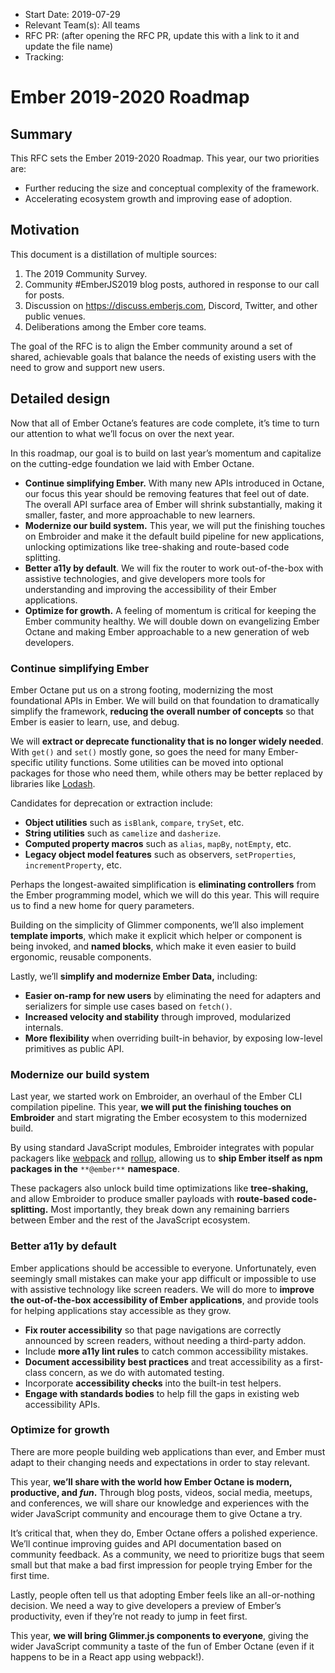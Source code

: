 - Start Date: 2019-07-29
- Relevant Team(s): All teams
- RFC PR: (after opening the RFC PR, update this with a link to it and update the file name)
- Tracking: 

# Ember 2019-2020 Roadmap

## Summary

This RFC sets the Ember 2019-2020 Roadmap. This year, our two priorities are:

- Further reducing the size and conceptual complexity of the framework.
- Accelerating ecosystem growth and improving ease of adoption.

## Motivation

This document is a distillation of multiple sources:

1. The 2019 Community Survey.
2. Community #EmberJS2019 blog posts, authored in response to our call for posts.
3. Discussion on https://discuss.emberjs.com, Discord, Twitter, and other public venues.
4. Deliberations among the Ember core teams.

The goal of the RFC is to align the Ember community around a set of shared, achievable goals that balance the needs of existing users with the need to grow and support new users.

## Detailed design

Now that all of Ember Octane’s features are code complete, it’s time to turn our attention to what we’ll focus on over the next year.

In this roadmap, our goal is to build on last year’s momentum and capitalize on the cutting-edge foundation we laid with Ember Octane.

- **Continue simplifying Ember.** With many new APIs introduced in Octane, our focus this year should be removing features that feel out of date. The overall API surface area of Ember will shrink substantially, making it smaller, faster, and more approachable to new learners.
- **Modernize our build system.** This year, we will put the finishing touches on Embroider and make it the default build pipeline for new applications, unlocking optimizations like tree-shaking and route-based code splitting.
- **Better a11y by default**. We will fix the router to work out-of-the-box with assistive technologies, and give developers more tools for understanding and improving the accessibility of their Ember applications.
- **Optimize for growth.** A feeling of momentum is critical for keeping the Ember community healthy. We will double down on evangelizing Ember Octane and making Ember approachable to a new generation of web developers.

### Continue simplifying Ember

Ember Octane put us on a strong footing, modernizing the most foundational APIs in Ember. We will build on that foundation to dramatically simplify the framework, **reducing the overall number of concepts** so that Ember is easier to learn, use, and debug.

We will **extract or deprecate functionality that is no longer widely needed**. With `get()` and `set()` mostly gone, so goes the need for many Ember-specific utility functions. Some utilities can be moved into optional packages for those who need them, while others may be better replaced by libraries like [Lodash](https://lodash.com/).

Candidates for deprecation or extraction include:

- **Object utilities** such as `isBlank`, `compare`, `trySet`, etc.
- **String utilities** such as `camelize` and `dasherize`.
- **Computed property macros** such as `alias`, `mapBy`, `notEmpty`, etc.
- **Legacy object model features** such as observers, `setProperties`, `incrementProperty`, etc.

Perhaps the longest-awaited simplification is **eliminating controllers** from the Ember programming model, which we will do this year. This will require us to find a new home for query parameters.

Building on the simplicity of Glimmer components, we’ll also implement **template imports**, which make it explicit which helper or component is being invoked, and **named blocks**, which make it even easier to build ergonomic, reusable components.

Lastly, we’ll **simplify and modernize Ember Data,** including:

- **Easier on-ramp for new users** by eliminating the need for adapters and serializers for simple use cases based on `fetch()`.
- **Increased velocity and stability** through improved, modularized internals.
- **More flexibility** when overriding built-in behavior, by exposing low-level primitives as public API.

### Modernize our build system

Last year, we started work on Embroider, an overhaul of the Ember CLI compilation pipeline. This year, **we will put the finishing touches on Embroider** and start migrating the Ember ecosystem to this modernized build.

By using standard JavaScript modules, Embroider integrates with popular packagers like [webpack](https://webpack.js.org/) and [r](https://rollupjs.org/guide/en/)[ollup](https://rollupjs.org/guide/en/), allowing us to **ship Ember itself as npm packages in the** `**@ember**` **namespace**. 

These packagers also unlock build time optimizations like **tree-shaking,** and allow Embroider to produce smaller payloads with **route-based code-splitting.** Most importantly, they break down any remaining barriers between Ember and the rest of the JavaScript ecosystem.

### Better a11y by default

Ember applications should be accessible to everyone. Unfortunately, even seemingly small mistakes can make your app difficult or impossible to use with assistive technology like screen readers. We will do more to **improve the out-of-the-box accessibility of Ember applications**, and provide tools for helping applications stay accessible as they grow.

- **Fix router accessibility** so that page navigations are correctly announced by screen readers, without needing a third-party addon.
- Include **more a11y lint rules** to catch common accessibility mistakes.
- **Document accessibility best practices** and treat accessibility as a first-class concern, as we do with automated testing.
- Incorporate **accessibility checks** into the built-in test helpers.
- **Engage with standards bodies** to help fill the gaps in existing web accessibility APIs.

### Optimize for growth

There are more people building web applications than ever, and Ember must adapt to their changing needs and expectations in order to stay relevant.

This year, **we’ll share with the world how Ember Octane is modern, productive, and _fun_.** Through blog posts, videos, social media, meetups, and conferences, we will share our knowledge and experiences with the wider JavaScript community and encourage them to give Octane a try.

It’s critical that, when they do, Ember Octane offers a polished experience. We’ll continue improving guides and API documentation based on community feedback. As a community, we need to prioritize bugs that seem small but that make a bad first impression for people trying Ember for the first time.

Lastly, people often tell us that adopting Ember feels like an all-or-nothing decision. We need a way to give developers a preview of Ember’s productivity, even if they’re not ready to jump in feet first.

This year, **we will bring Glimmer.js components to everyone**, giving the wider JavaScript community a taste of the fun of Ember Octane (even if it happens to be in a React app using webpack!).